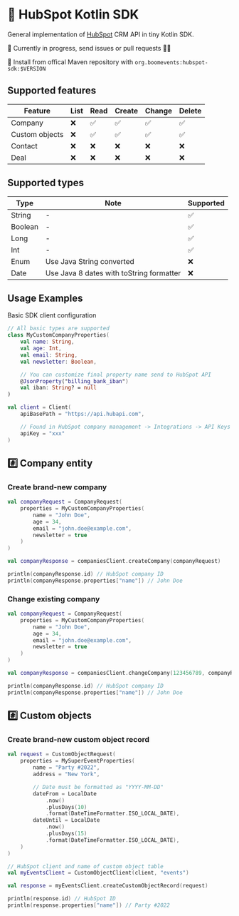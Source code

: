 # 🤖 HubSpot Kotlin SDK
General implementation of [HubSpot](https://developers.hubspot.com/docs/api/crm/companies) CRM API in tiny Kotlin SDK.

🎈 Currently in progress, send issues or pull requests 🙌🏼

🚀 Install from offical Maven repository with `org.boomevents:hubspot-sdk:$VERSION`<br>

## Supported features
| Feature 	        | List 	 | Read 	 | Create 	 | Change 	 | Delete 	 |
|------------------|--------|--------|----------|----------|----------|
| Company 	        | ❌    	 | ✅    	 | ✅     	  | ✅      	 | ✅      	 |
| Custom objects 	 | ❌    	 | ✅    	 | ✅     	  | ✅      	 | ✅      	 |
| Contact 	        | ❌    	 | ❌    	 | ❌     	  | ❌      	 | ❌      	 |
| Deal    	        | ❌    	 | ❌    	 | ❌     	  | ❌      	 | ❌      	 |

## Supported types

| Type    | Note                                     | Supported |
|---------|------------------------------------------|-----------|
| String  | -                                        | ✅         |
| Boolean | -                                        | ✅         |
| Long    | -                                        | ✅         |
| Int     | -                                        | ✅         |
| Enum    | Use Java String converted                | ❌         |
| Date    | Use Java 8 dates with toString formatter | ❌         |

## Usage Examples

Basic SDK client configuration
```kotlin
// All basic types are supported
class MyCustomCompanyProperties(
    val name: String,
    val age: Int,
    val email: String,
    val newsletter: Boolean,

    // You can customize final property name send to HubSpot API
    @JsonProperty("billing_bank_iban")
    val iban: String? = null
)

val client = Client(
    apiBasePath = "https://api.hubapi.com",

    // Found in HubSpot company management -> Integrations -> API Keys -> Active API Key
    apiKey = "xxx"
)
```

## #️⃣ Company entity

### Create brand-new company
```kotlin
val companyRequest = CompanyRequest(
    properties = MyCustomCompanyProperties(
        name = "John Doe",
        age = 34,
        email = "john.doe@example.com",
        newsletter = true
    )
)

val companyResponse = companiesClient.createCompany(companyRequest)

println(companyResponse.id) // HubSpot company ID
println(companyResponse.properties["name"]) // John Doe
```

### Change existing company
```kotlin
val companyRequest = CompanyRequest(
    properties = MyCustomCompanyProperties(
        name = "John Doe",
        age = 34,
        email = "john.doe@example.com",
        newsletter = true
    )
)

val companyResponse = companiesClient.changeCompany(123456789, companyRequest)

println(companyResponse.id) // HubSpot company ID
println(companyResponse.properties["name"]) // John Doe
```

## #️⃣ Custom objects

### Create brand-new custom object record
```kotlin
val request = CustomObjectRequest(
    properties = MySuperEventProperties(
        name = "Party #2022",
        address = "New York",

        // Date must be formatted as "YYYY-MM-DD"
        dateFrom = LocalDate
            .now()
            .plusDays(10)
            .format(DateTimeFormatter.ISO_LOCAL_DATE),
        dateUntil = LocalDate
            .now()
            .plusDays(15)
            .format(DateTimeFormatter.ISO_LOCAL_DATE),
    )
)

// HubSpot client and name of custom object table
val myEventsClient = CustomObjectClient(client, "events")

val response = myEventsClient.createCustomObjectRecord(request)

println(response.id) // HubSpot ID
println(response.properties["name"]) // Party #2022
```
